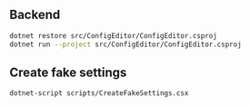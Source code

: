 ## Backend

```bash
dotnet restore src/ConfigEditor/ConfigEditor.csproj
dotnet run --project src/ConfigEditor/ConfigEditor.csproj
```

## Create fake settings

```bash
dotnet-script scripts/CreateFakeSettings.csx
```